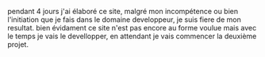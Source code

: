 pendant 4 jours j'ai élaboré ce site, malgré mon incompétence ou bien l'initiation que je fais dans le domaine developpeur, je suis fiere de mon resultat.
bien évidament ce site n'est pas encore au forme voulue mais avec le temps je vais le devellopper, en attendant je vais commencer la deuxième projet.